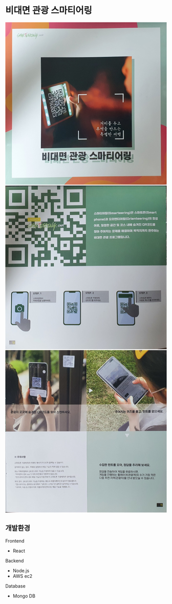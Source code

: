 # 비대면 관광 스마티어링

<img src="img/1.jpeg">
<img src="img/2.jpeg">
<img src="img/3.jpeg">

## 개발환경
Frontend
* React

Backend
* Node.js
* AWS ec2

Database
* Mongo DB
